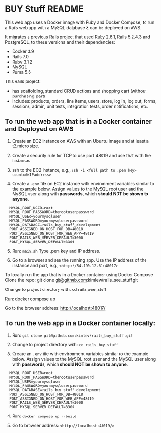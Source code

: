 # BUY Stuff README

This web app uses a Docker image with Ruby and Docker Compose, to run a Rails web app with a MySQL database & can be deployed on AWS.

It migrates a previous Rails project that used Ruby 2.6.1, Rails 5.2.4.3 and PostgreSQL, to these versions and their dependencies:

- Docker 3.9
- Rails 7.0
- Ruby 3.1.2
- MySQL
- Puma 5.6

This Rails project:

- has scaffolding, standard CRUD actions and shopping cart (without purchasing part)
- includes: products, orders, line items, users, store, log in, log out, forms, sessions, admin, unit tests, integration tests, order notifications, etc.

## To run the web app that is in a Docker container and Deployed on AWS

1. Create an EC2 instance on AWS with an Ubuntu image and at least a t2.micro size.

2. Create a security rule for TCP to use port 48019 and use that with the instance.

3. ssh to the EC2 instance, e.g.,
   `ssh -i <full path to .pem key> ubuntu@<IPaddress>`

4. Create a `.env` file on EC2 instance with environment variables similar to the example below. Assign values to the MySQL root user and the MySQL user along with **passwords**, which **should NOT be shown to anyone**.

  ```
    MYSQL_ROOT_USER=root
    MYSQL_ROOT_PASSWORD=therootuserpassword
    MYSQL_USER=yourmysqluser
    MYSQL_PASSWORD=yourmysqluserpassword
    MYSQL_DATABASE=rails_buy_stuff_development
    PORT_ASSIGNED_ON_HOST_FOR_DB=48018
    PORT_ASSIGNED_ON_HOST_FOR_WEB_APP=48019
    PORT_RAILS_WEB_SERVER_DEFAULT=3000
    PORT_MYSQL_SERVER_DEFAULT=3306
  ```

5. Run: `main.sh` Type .pem key and IP address.

6. Go to a browser and see the running app. Use the IP address of the instance and port, e.g., `<http://54.190.12.61:48017>`

To locally run the app that is in a Docker container using Docker Compose
Clone the repo: git clone git@github.com:kimlew/rails_see_stuff.git

Change to project directory with: cd rails_see_stuff

Run: docker compose up

Go to the browser address: <http://localhost:48017/>

## To run the web app in a Docker container locally:

1. Run: `git clone git@github.com:kimlew/rails_buy_stuff.git`

2. Change to project directory with: `cd rails_buy_stuff`
   
3. Create an `.env` file with environment variables similar to the example below. Assign values to the MySQL root user and the MySQL user along with **passwords**, which **should NOT be shown to anyone**.

  ```
    MYSQL_ROOT_USER=root
    MYSQL_ROOT_PASSWORD=therootuserpassword
    MYSQL_USER=yourmysqluser
    MYSQL_PASSWORD=yourmysqluserpassword
    MYSQL_DATABASE=rails_buy_stuff_development
    PORT_ASSIGNED_ON_HOST_FOR_DB=48018
    PORT_ASSIGNED_ON_HOST_FOR_WEB_APP=48019
    PORT_RAILS_WEB_SERVER_DEFAULT=3000
    PORT_MYSQL_SERVER_DEFAULT=3306
  ```

4. Run: `docker compose up --build`

5. Go to browser address: `<http://localhost:48019/>`
